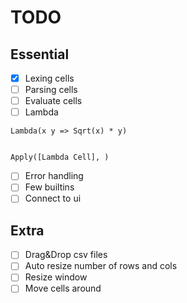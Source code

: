 # TODO

## Essential

- [x] Lexing cells
- [ ] Parsing cells
- [ ] Evaluate cells
- [ ] Lambda 
```
Lambda(x y => Sqrt(x) * y) 


Apply([Lambda Cell], )
```
- [ ] Error handling
- [ ] Few builtins
- [ ] Connect to ui

## Extra
- [ ] Drag&Drop csv files
- [ ] Auto resize number of rows and cols 
- [ ] Resize window
- [ ] Move cells around

